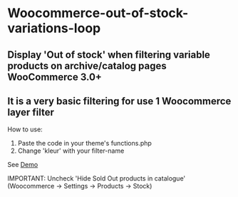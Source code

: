 # Woocommerce-out-of-stock-variations-loop
Display 'Out of stock' when filtering variable products on archive/catalog pages
WooCommerce 3.0+
-----
It is a very basic filtering for use 1 Woocommerce layer filter
-----
How to use:
1. Paste the code in your theme's functions.php
2. Change 'kleur' with your filter-name

See [Demo](https://youtu.be/8k9RuIa0rJA)

IMPORTANT: Uncheck 'Hide Sold Out products in catalogue' (Woocommerce -> Settings -> Products -> Stock)
